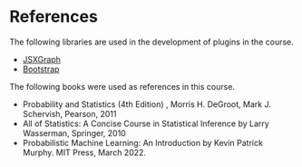 # References

The following libraries are used in the development of plugins in the course. 

- [JSXGraph](https://jsxgraph.uni-bayreuth.de/wp/index.html)
- [Bootstrap](https://getbootstrap.com/docs/5.0)


The following books were used as references in this course.

- Probability and Statistics (4th Edition) , Morris H. DeGroot, Mark J. Schervish, Pearson, 2011
- All of Statistics: A Concise Course in Statistical Inference by Larry Wasserman, Springer, 2010 
- Probabilistic Machine Learning: An Introduction by Kevin Patrick Murphy. MIT Press, March 2022.  